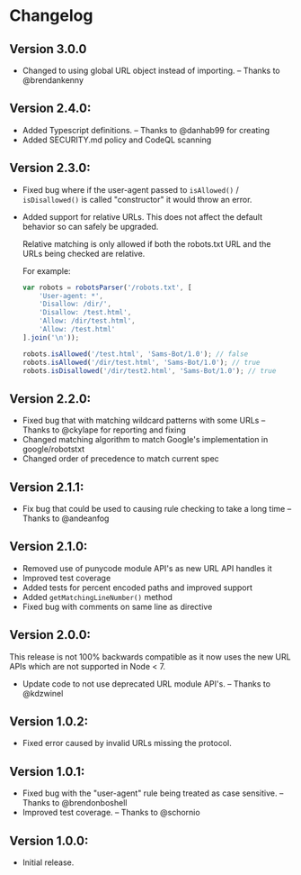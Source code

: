 # Changelog

## Version 3.0.0

-   Changed to using global URL object instead of importing. &ndash; Thanks to @brendankenny

## Version 2.4.0:

-   Added Typescript definitions. &ndash; Thanks to @danhab99 for creating
-   Added SECURITY.md policy and CodeQL scanning

## Version 2.3.0:

-   Fixed bug where if the user-agent passed to `isAllowed()` / `isDisallowed()` is called "constructor" it would throw an error.
-   Added support for relative URLs. This does not affect the default behavior so can safely be upgraded.

    Relative matching is only allowed if both the robots.txt URL and the URLs being checked are relative.

    For example:

    ```js
    var robots = robotsParser('/robots.txt', [
        'User-agent: *',
        'Disallow: /dir/',
        'Disallow: /test.html',
        'Allow: /dir/test.html',
        'Allow: /test.html'
    ].join('\n'));

    robots.isAllowed('/test.html', 'Sams-Bot/1.0'); // false
    robots.isAllowed('/dir/test.html', 'Sams-Bot/1.0'); // true
    robots.isDisallowed('/dir/test2.html', 'Sams-Bot/1.0'); // true
    ```

## Version 2.2.0:

-   Fixed bug that with matching wildcard patterns with some URLs
    &ndash; Thanks to @ckylape for reporting and fixing
-   Changed matching algorithm to match Google's implementation in google/robotstxt
-   Changed order of precedence to match current spec

## Version 2.1.1:

-   Fix bug that could be used to causing rule checking to take a long time
    &ndash; Thanks to @andeanfog

## Version 2.1.0:

-   Removed use of punycode module API's as new URL API handles it
-   Improved test coverage
-   Added tests for percent encoded paths and improved support
-   Added `getMatchingLineNumber()` method
-   Fixed bug with comments on same line as directive

## Version 2.0.0:

This release is not 100% backwards compatible as it now uses the new URL APIs which are not supported in Node < 7.

-   Update code to not use deprecated URL module API's.
    &ndash; Thanks to @kdzwinel

## Version 1.0.2:

-   Fixed error caused by invalid URLs missing the protocol.

## Version 1.0.1:

-   Fixed bug with the "user-agent" rule being treated as case sensitive.
    &ndash; Thanks to @brendonboshell
-   Improved test coverage.
    &ndash; Thanks to @schornio

## Version 1.0.0:

-   Initial release.
